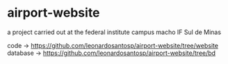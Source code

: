 # airport-website
a project carried out at the federal institute campus macho IF Sul de Minas

code -> https://github.com/leonardosantosp/airport-website/tree/website
database -> https://github.com/leonardosantosp/airport-website/tree/bd
